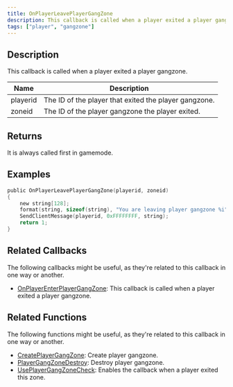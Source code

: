 ```yaml
---
title: OnPlayerLeavePlayerGangZone
description: This callback is called when a player exited a player gangzone
tags: ["player", "gangzone"]
---
```


## Description

This callback is called when a player exited a player gangzone.

| Name     | Description                            |
| -------- | -------------------------------------- |
| playerid | The ID of the player that exited the player gangzone. |
| zoneid | The ID of the player gangzone the player exited. |

## Returns

It is always called first in gamemode.

## Examples

```c
public OnPlayerLeavePlayerGangZone(playerid, zoneid)
{
    new string[128];
    format(string, sizeof(string), "You are leaving player gangzone %i", zoneid);
    SendClientMessage(playerid, 0xFFFFFFFF, string);
    return 1;
}
```

## Related Callbacks

The following callbacks might be useful, as they're related to this callback in one way or another. 

- [OnPlayerEnterPlayerGangZone](OnPlayerEnterPlayerGangZone): This callback is called when a player exited a player gangzone. 

## Related Functions

The following functions might be useful, as they're related to this callback in one way or another. 

- [CreatePlayerGangZone](../functions/CreatePlayerGangZone): Create player gangzone.
- [PlayerGangZoneDestroy](../functions/PlayerGangZoneDestroy): Destroy player gangzone.
- [UsePlayerGangZoneCheck](../functions/UsePlayerGangZoneCheck): Enables the callback when a player exited this zone.